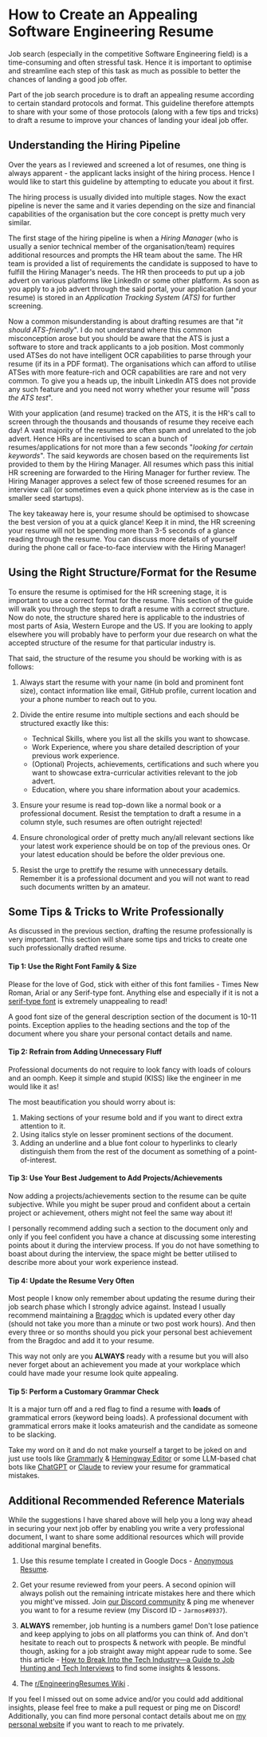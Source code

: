 # How to Create an Appealing Software Engineering Resume

Job search (especially in the competitive Software Engineering field) is a
time-consuming and often stressful task. Hence it is important to optimise and
streamline each step of this task as much as possible to better the chances of
landing a good job offer.

Part of the job search procedure is to draft an appealing resume according to
certain standard protocols and format. This guideline therefore attempts to
share with your some of those protocols (along with a few tips and tricks) to
draft a resume to improve your chances of landing your ideal job offer.

## Understanding the Hiring Pipeline

Over the years as I reviewed and screened a lot of resumes, one thing is always
apparent - the applicant lacks insight of the hiring process. Hence I would like
to start this guideline by attempting to educate you about it first.

The hiring process is usually divided into multiple stages. Now the exact
pipeline is never the same and it varies depending on the size and financial
capabilities of the organisation but the core concept is pretty much very
similar.

The first stage of the hiring pipeline is when a _Hiring Manager_ (who is
usually a senior technical member of the organisation/team) requires additional
resources and prompts the HR team about the same. The HR team is provided a list
of requirements the candidate is supposed to have to fulfill the Hiring
Manager's needs. The HR then proceeds to put up a job advert on various
platforms like LinkedIn or some other platform. As soon as you apply to a job
advert through the said portal, your application (and your resume) is stored in
an _Application Tracking System (ATS)_ for further screening.

Now a common misunderstanding is about drafting resumes are that "_it should
ATS-friendly_". I do not understand where this common misconception arose but
you should be aware that the ATS is just a software to store and track
applicants to a job position. Most commonly used ATSes do not have intelligent
OCR capabilities to parse through your resume (if its in a PDF format). The
organisations which can afford to utilise ATSes with more feature-rich and OCR
capabilities are rare and not very common. To give you a heads up, the inbuilt
LinkedIn ATS does not provide any such feature and you need not worry whether
your resume will "_pass the ATS test_".

With your application (and resume) tracked on the ATS, it is the HR's call to
screen through the thousands and thousands of resume they receive each day! A
vast majority of the resumes are often spam and unrelated to the job advert.
Hence HRs are incentivised to scan a bunch of resumes/applications for not more
than a few seconds "_looking for certain keywords_". The said keywords are
chosen based on the requirements list provided to them by the Hiring Manager.
All resumes which pass this initial HR screening are forwarded to the Hiring
Manager for further review. The Hiring Manager approves a select few of those
screened resumes for an interview call (or sometimes even a quick phone
interview as is the case in smaller seed startups).

<!-- TODO (Somraj Saha): Add a mermaid diagram for more easier visual understanding of the process -->

The key takeaway here is, your resume should be optimised to showcase the best
version of you at a quick glance! Keep it in mind, the HR screening your resume
will not be spending more than 3-5 seconds of a glance reading through the
resume. You can discuss more details of yourself during the phone call or
face-to-face interview with the Hiring Manager!

## Using the Right Structure/Format for the Resume

To ensure the resume is optimised for the HR screening stage, it is important to
use a correct format for the resume. This section of the guide will walk you
through the steps to draft a resume with a correct structure. Now do note, the
structure shared here is applicable to the industries of most parts of Asia,
Western Europe and the US. If you are looking to apply elsewhere you will
probably have to perform your due research on what the accepted structure of the
resume for that particular industry is.

That said, the structure of the resume you should be working with is as follows:

1. Always start the resume with your name (in bold and prominent font size),
   contact information like email, GitHub profile, current location and your a
   phone number to reach out to you.

2. Divide the entire resume into multiple sections and each should be structured
   exactly like this:

   - Technical Skills, where you list all the skills you want to showcase.
   - Work Experience, where you share detailed description of your previous work
     experience.
   - (Optional) Projects, achievements, certifications and such where you want
     to showcase extra-curricular activities relevant to the job advert.
   - Education, where you share information about your academics.

3. Ensure your resume is read top-down like a normal book or a professional
   document. Resist the temptation to draft a resume in a column style, such
   resumes are often outright rejected!

4. Ensure chronological order of pretty much any/all relevant sections like your
   latest work experience should be on top of the previous ones. Or your latest
   education should be before the older previous one.

5. Resist the urge to prettify the resume with unnecessary details. Remember it
   is a professional document and you will not want to read such documents
   written by an amateur.

## Some Tips & Tricks to Write Professionally

As discussed in the previous section, drafting the resume professionally is very
important. This section will share some tips and tricks to create one such
professionally drafted resume.

#### Tip 1: Use the Right Font Family & Size

Please for the love of God, stick with either of this font families - Times New
Roman, Arial or any Serif-type font. Anything else and especially if it is not a
[serif-type font](https://www.myfonts.com/pages/serif-fonts) is extremely
unappealing to read!

A good font size of the general description section of the document is 10-11
points. Exception applies to the heading sections and the top of the document
where you share your personal contact details and name.

#### Tip 2: Refrain from Adding Unnecessary Fluff

Professional documents do not require to look fancy with loads of colours and an
oomph. Keep it simple and stupid (KISS) like the engineer in me would like it
as!

The most beautification you should worry about is:

1. Making sections of your resume bold and if you want to direct extra attention
   to it.
2. Using italics style on lesser prominent sections of the document.
3. Adding an underline and a blue font colour to hyperlinks to clearly
   distinguish them from the rest of the document as something of a
   point-of-interest.

#### Tip 3: Use Your Best Judgement to Add Projects/Achievements

Now adding a projects/achievements section to the resume can be quite
subjective. While you might be super proud and confident about a certain project
or achievement, others might not feel the same way about it!

I personally recommend adding such a section to the document only and only if
you feel confident you have a chance at discussing some interesting points about
it during the interview process. If you do not have something to boast about
during the interview, the space might be better utilised to describe more about
your work experience instead.

#### Tip 4: Update the Resume Very Often

Most people I know only remember about updating the resume during their job
search phase which I strongly advice against. Instead I usually recommend
maintaining a [Bragdoc](https://www.bragdocs.com) which is updated every other
day (should not take you more than a minute or two post work hours). And then
every three or so months should you pick your personal best achievement from the
Bragdoc and add it to your resume.

This way not only are you **ALWAYS** ready with a resume but you will also never
forget about an achievement you made at your workplace which could have made
your resume look quite appealing.

#### Tip 5: Perform a Customary Grammar Check

It is a major turn off and a red flag to find a resume with **loads** of
grammatical errors (keyword being loads). A professional document with
grammatical errors make it looks amateurish and the candidate as someone to be
slacking.

Take my word on it and do not make yourself a target to be joked on and just use
tools like [Grammarly](https://www.grammarly.com) &
[Hemingway Editor](https://hemingwayapp.com) or some LLM-based chat bots like
[ChatGPT](https://www.chat.openai.com) or [Claude](https://claude.ai) to review
your resume for grammatical mistakes.

## Additional Recommended Reference Materials

While the suggestions I have shared above will help you a long way ahead in
securing your next job offer by enabling you write a very professional document,
I want to share some additional resources which will provide additional marginal
benefits.

1. Use this resume template I created in Google Docs -
   [Anonymous Resume](https://docs.google.com/document/d/12jBHnaiQXpIVH91lHf3OvNA5hPdFpmi5PBK5wUE5C_0/edit?usp=sharing).

2. Get your resume reviewed from your peers. A second opinion will always polish
   out the remaining intricate mistakes here and there which you might've
   missed. Join [our Discord community](https://discord.gg/kRMQSZGzkt) & ping me
   whenever you want to for a resume review (my Discord ID - `Jarmos#8937`).

3. **ALWAYS** remember, job hunting is a numbers game! Don't lose patience and
   keep applying to jobs on all platforms you can think of. And don't hesitate
   to reach out to prospects & network with people. Be mindful though, asking
   for a job straight away might appear rude to some. See this article -
   [How to Break Into the Tech Industry—a Guide to Job Hunting and Tech Interviews](https://haseebq.com/how-to-break-into-tech-job-hunting-and-interviews)
   to find some insights & lessons.
4. The
   [r/EngineeringResumes Wiki](https://www.reddit.com/r/EngineeringResumes/wiki/index/)
   .

If you feel I missed out on some advice and/or you could add additional
insights, please feel free to make a pull request or ping me on Discord!
Additionally, you can find more personal contact details about me on
[my personal website](https://jarmos.dev) if you want to reach to me privately.
